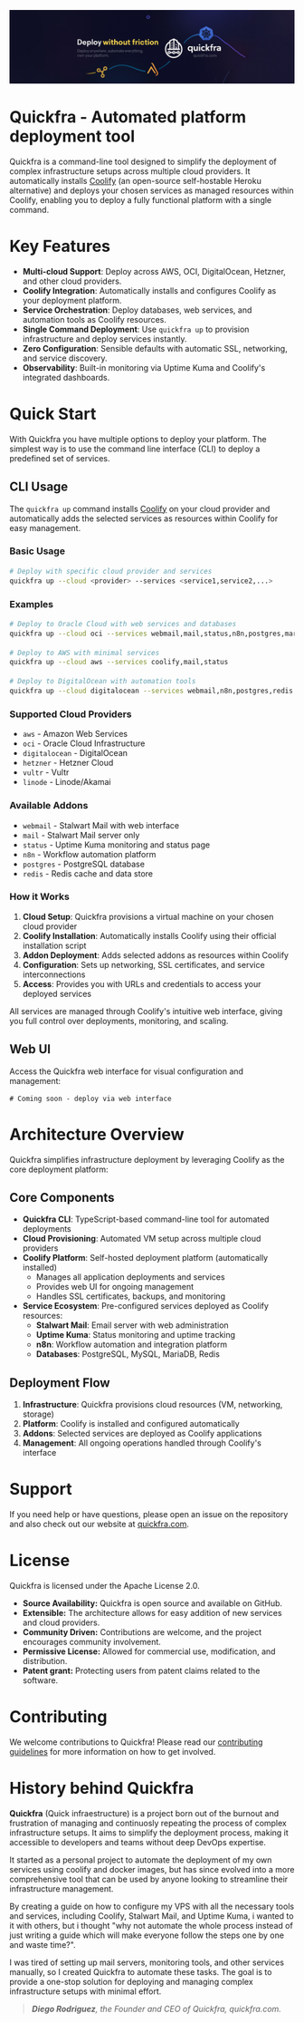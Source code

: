 ![](./assets/banner.png)

# Quickfra - Automated platform deployment tool
Quickfra is a command-line tool designed to simplify the deployment of complex infrastructure setups across multiple cloud providers. It automatically installs [Coolify](https://coolify.io) (an open-source self-hostable Heroku alternative) and deploys your chosen services as managed resources within Coolify, enabling you to deploy a fully functional platform with a single command.

# Key Features
- **Multi-cloud Support**: Deploy across AWS, OCI, DigitalOcean, Hetzner, and other cloud providers.
- **Coolify Integration**: Automatically installs and configures Coolify as your deployment platform.
- **Service Orchestration**: Deploy databases, web services, and automation tools as Coolify resources.
- **Single Command Deployment**: Use `quickfra up` to provision infrastructure and deploy services instantly.
- **Zero Configuration**: Sensible defaults with automatic SSL, networking, and service discovery.
- **Observability**: Built-in monitoring via Uptime Kuma and Coolify's integrated dashboards.

# Quick Start
With Quickfra you have multiple options to deploy your platform. The simplest way is to use the command line interface (CLI) to deploy a predefined set of services.

## CLI Usage
The `quickfra up` command installs [Coolify](https://coolify.io) on your cloud provider and automatically adds the selected services as resources within Coolify for easy management.

### Basic Usage
```bash
# Deploy with specific cloud provider and services
quickfra up --cloud <provider> --services <service1,service2,...>
```

### Examples
```bash
# Deploy to Oracle Cloud with web services and databases
quickfra up --cloud oci --services webmail,mail,status,n8n,postgres,mariadb,mysql,redis

# Deploy to AWS with minimal services
quickfra up --cloud aws --services coolify,mail,status

# Deploy to DigitalOcean with automation tools
quickfra up --cloud digitalocean --services webmail,n8n,postgres,redis
```

### Supported Cloud Providers
- `aws` - Amazon Web Services
- `oci` - Oracle Cloud Infrastructure  
- `digitalocean` - DigitalOcean
- `hetzner` - Hetzner Cloud
- `vultr` - Vultr
- `linode` - Linode/Akamai

### Available Addons
- `webmail` - Stalwart Mail with web interface
- `mail` - Stalwart Mail server only
- `status` - Uptime Kuma monitoring and status page
- `n8n` - Workflow automation platform
- `postgres` - PostgreSQL database
- `redis` - Redis cache and data store

### How it Works
1. **Cloud Setup**: Quickfra provisions a virtual machine on your chosen cloud provider
2. **Coolify Installation**: Automatically installs Coolify using their official installation script
3. **Addon Deployment**: Adds selected addons as resources within Coolify
4. **Configuration**: Sets up networking, SSL certificates, and service interconnections
5. **Access**: Provides you with URLs and credentials to access your deployed services

All services are managed through Coolify's intuitive web interface, giving you full control over deployments, monitoring, and scaling.

## Web UI
Access the Quickfra web interface for visual configuration and management:
```
# Coming soon - deploy via web interface
```

# Architecture Overview
Quickfra simplifies infrastructure deployment by leveraging Coolify as the core deployment platform:

## Core Components
- **Quickfra CLI**: TypeScript-based command-line tool for automated deployments
- **Cloud Provisioning**: Automated VM setup across multiple cloud providers
- **Coolify Platform**: Self-hosted deployment platform (automatically installed)
  - Manages all application deployments and services
  - Provides web UI for ongoing management
  - Handles SSL certificates, backups, and monitoring
- **Service Ecosystem**: Pre-configured services deployed as Coolify resources:
  - **Stalwart Mail**: Email server with web administration
  - **Uptime Kuma**: Status monitoring and uptime tracking  
  - **n8n**: Workflow automation and integration platform
  - **Databases**: PostgreSQL, MySQL, MariaDB, Redis

## Deployment Flow
1. **Infrastructure**: Quickfra provisions cloud resources (VM, networking, storage)
2. **Platform**: Coolify is installed and configured automatically
3. **Addons**: Selected services are deployed as Coolify applications
4. **Management**: All ongoing operations handled through Coolify's interface

# Support
If you need help or have questions, please open an issue on the repository and also check out our website at [quickfra.com](https://quickfra.com).

# License
Quickfra is licensed under the Apache License 2.0.

- **Source Availability:** Quickfra is open source and available on GitHub.
- **Extensible:** The architecture allows for easy addition of new services and cloud providers.
- **Community Driven:** Contributions are welcome, and the project encourages community involvement.
- **Permissive License:** Allowed for commercial use, modification, and distribution.
- **Patent grant:** Protecting users from patent claims related to the software.

# Contributing
We welcome contributions to Quickfra! Please read our [contributing guidelines](CONTRIBUTING.md) for more information on how to get involved.

# History behind Quickfra
**Quickfra** (Quick infraestructure) is a project born out of the burnout and frustration of managing and continuosly repeating the process of complex infrastructure setups. It aims to simplify the deployment process, making it accessible to developers and teams without deep DevOps expertise.

It started as a personal project to automate the deployment of my own services using coolify and docker images, but has since evolved into a more comprehensive tool that can be used by anyone looking to streamline their infrastructure management.

By creating a guide on how to configure my VPS with all the necessary tools and services, including Coolify, Stalwart Mail, and Uptime Kuma, i wanted to it with others, but i thought "why not automate the whole process instead of just writing a guide which will make everyone follow the steps one by one and waste time?".

I was tired of setting up mail servers, monitoring tools, and other services manually, so I created Quickfra to automate these tasks. The goal is to provide a one-stop solution for deploying and managing complex infrastructure setups with minimal effort.

> _**Diego Rodriguez**, the Founder and CEO of Quickfra, quickfra.com._